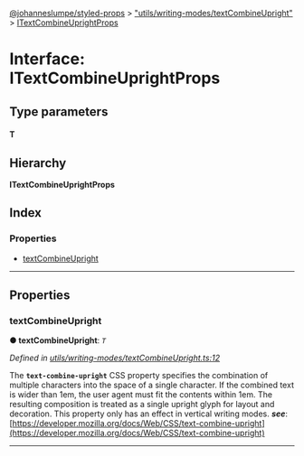 [@johanneslumpe/styled-props](../README.md) > ["utils/writing-modes/textCombineUpright"](../modules/_utils_writing_modes_textcombineupright_.md) > [ITextCombineUprightProps](../interfaces/_utils_writing_modes_textcombineupright_.itextcombineuprightprops.md)

# Interface: ITextCombineUprightProps

## Type parameters
#### T 
## Hierarchy

**ITextCombineUprightProps**

## Index

### Properties

* [textCombineUpright](_utils_writing_modes_textcombineupright_.itextcombineuprightprops.md#textcombineupright)

---

## Properties

<a id="textcombineupright"></a>

###  textCombineUpright

**● textCombineUpright**: *`T`*

*Defined in [utils/writing-modes/textCombineUpright.ts:12](https://github.com/johanneslumpe/styled-props/blob/3abf398/src/utils/writing-modes/textCombineUpright.ts#L12)*

The **`text-combine-upright`** CSS property specifies the combination of multiple characters into the space of a single character. If the combined text is wider than 1em, the user agent must fit the contents within 1em. The resulting composition is treated as a single upright glyph for layout and decoration. This property only has an effect in vertical writing modes.
*__see__*: [https://developer.mozilla.org/docs/Web/CSS/text-combine-upright](https://developer.mozilla.org/docs/Web/CSS/text-combine-upright)

___

